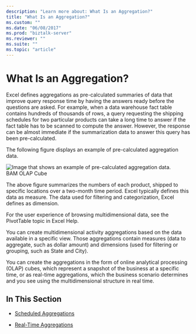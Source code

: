 ```yaml
---
description: "Learn more about: What Is an Aggregation?"
title: "What Is an Aggregation?"
ms.custom: ""
ms.date: "06/08/2017"
ms.prod: "biztalk-server"
ms.reviewer: ""
ms.suite: ""
ms.topic: "article"
---
```

# What Is an Aggregation?
Excel defines aggregations as pre-calculated summaries of data that improve query response time by having the answers ready before the questions are asked. For example, when a data warehouse fact table contains hundreds of thousands of rows, a query requesting the shipping schedules for two particular products can take a long time to answer if the fact table has to be scanned to compute the answer. However, the response can be almost immediate if the summarization data to answer this query has been pre-calculated.  
  
 The following figure displays an example of pre-calculated aggregation data.  
  
 ![Image that shows an example of pre-calculated aggregation data.](../core/media/bam-olap-cube.gif "bam_olap_cube")  
BAM OLAP Cube  
  
 The above figure summarizes the numbers of each product, shipped to specific locations over a two-month time period. Excel typically defines this data as measure. The data used for filtering and categorization, Excel defines as dimension.  
  
 For the user experience of browsing multidimensional data, see the PivotTable topic in Excel Help.  
  
 You can create multidimensional activity aggregations based on the data available in a specific view. Those aggregations contain measures (data to aggregate, such as dollar amount) and dimensions (used for filtering or grouping, such as State and City).  
  
 You can create the aggregations in the form of online analytical processing (OLAP) cubes, which represent a snapshot of the business at a specific time, or as real-time aggregations, which the business scenario determines and you see using the multidimensional structure in real time.  
  
## In This Section  
  
-   [Scheduled Aggregations](../core/scheduled-aggregations.md)  
  
-   [Real-Time Aggregations](../core/real-time-aggregations.md)
